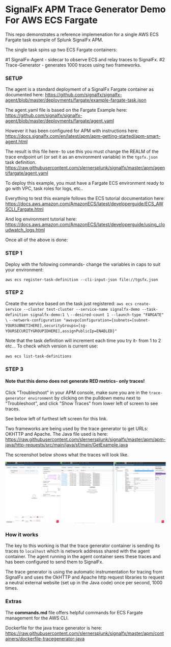 # SignalFx APM Trace Generator Demo For AWS ECS Fargate

This repo demonstrates a reference implemenation for a single AWS ECS Fargate task example of Splunk SignalFx APM.

The single task spins up two ECS Fargate containers:

#1 SignalFx-Agent - sidecar to observe ECS and relay traces to SignalFx. 
#2 Trace-Generator - generates 1000 traces using two frameworks. 

### SETUP
The agent is a standard deployment of a SignalFx Fargate container as documented here:
https://github.com/signalfx/signalfx-agent/blob/master/deployments/fargate/example-fargate-task.json

The agent.yaml file is based on the Fargate Example here:
https://github.com/signalfx/signalfx-agent/blob/master/deployments/fargate/agent.yaml

However it has been configured for APM with instructions here:
https://docs.signalfx.com/en/latest/apm/apm-getting-started/apm-smart-agent.html

The result is this file here- to use this you must change the REALM of the trace endpoint url (or set it as an environment variable) in the `tgsfx.json` task definition.
https://raw.githubusercontent.com/slernersplunk/signalfx/master/apm/agent/fargate/agent.yaml

To deploy this example, you must have a Fargate ECS environment ready to go with VPC, task roles for logs, etc..

Everything to test this example follows the ECS tutorial documentation here:
https://docs.aws.amazon.com/AmazonECS/latest/developerguide/ECS_AWSCLI_Fargate.html

And log environment tutorial here:
https://docs.aws.amazon.com/AmazonECS/latest/developerguide/using_cloudwatch_logs.html

Once all of the above is done:

### STEP 1
Deploy with the following commands- change the variables in caps to suit your environment:
```
aws ecs register-task-definition --cli-input-json file://tgsfx.json
```
### STEP 2
Create the service based on the task just registered:
`aws ecs create-service --cluster test-cluster --service-name signalfx-demo --task-definition signalfx-demo:1 \`
`--desired-count 1 --launch-type "FARGATE" \`
`--network-configuration "awsvpcConfiguration={subnets=[subnet-YOURSUBNETIHERE],securityGroups=[sg-YOURSECURITYGROUPIDHERE],assignPublicIp=ENABLED}"`

Note that the task definition will increment each time you try it- from 1 to 2 etc... 
To check which version is current use:

`aws ecs list-task-definitions`

### STEP 3

#### Note that this demo does not generate RED metrics- only traces! 

Click "Troubleshoot" in your APM console, make sure you are in the `trace-generator environment` by clicking on the pulldown menu next to "Troubleshoot", and click "Show Traces" from lower left of screen to see traces. 

See below left of furthest left screen for this link.

Two frameworks are being used by the trace generator to get URLs: OKHTTP and Apache.
The Java file used is here: https://raw.githubusercontent.com/slernersplunk/signalfx/master/apm/apm-java/http-requests/src/main/java/sf/main/GetExample.java

The screenshot below shows what the traces will look like.

![Screenshot](apm-screen.png)

### How it works

The key to this working is that the trace generator container is sending its traces to ```localhost``` which is network addresss shared with the agent container. The agent running in the agent container sees these traces and has been configured to send them to SignalFx.

The trace generator is using the automatic instrumentation for tracing from SignalFx and uses the OkHTTP and Apache http request libraries to request a neutral external website (set up in the Java code) once per second, 1000 times.

### Extras

The **commands.md** file offers helpful commands for ECS Fargate management for the AWS CLI.

Dockerfile for the java trace generator is here: https://raw.githubusercontent.com/slernersplunk/signalfx/master/apm/containers/dockerfile-tracegenerator-java
